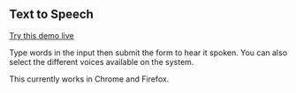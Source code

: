 ## Text to Speech
[Try this demo live](vigilant-wescoff-c2d2d0.netlify.app)

Type words in the input then submit the form to hear it spoken. You can also select the different voices available on the system.

This currently works in Chrome and Firefox.

